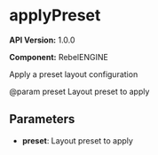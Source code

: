 # applyPreset

**API Version:** 1.0.0

**Component:** RebelENGINE

Apply a preset layout configuration

@param preset Layout preset to apply

## Parameters

- **preset**: Layout preset to apply

